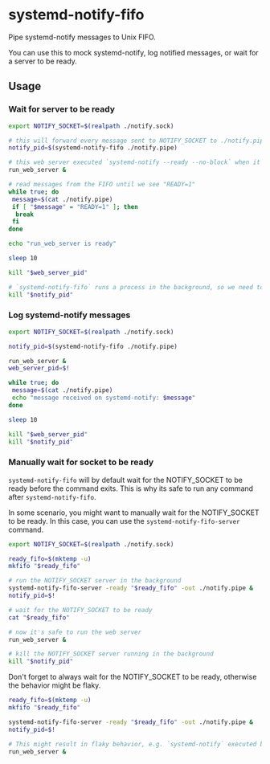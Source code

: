 # systemd-notify-fifo

Pipe systemd-notify messages to Unix FIFO.

You can use this to mock systemd-notify, log notified messages, or wait for a server to be ready.

## Usage

### Wait for server to be ready

```bash
export NOTIFY_SOCKET=$(realpath ./notify.sock)

# this will forward every message sent to NOTIFY_SOCKET to ./notify.pipe
notify_pid=$(systemd-notify-fifo ./notify.pipe)

# this web server executed `systemd-notify --ready --no-block` when it's ready
run_web_server &

# read messages from the FIFO until we see "READY=1"
while true; do
 message=$(cat ./notify.pipe)
 if [ "$message" = "READY=1" ]; then
  break
 fi
done

echo "run_web_server is ready"

sleep 10

kill "$web_server_pid"

# `systemd-notify-fifo` runs a process in the background, so we need to kill it when we're done
kill "$notify_pid"
```

### Log systemd-notify messages

```bash
export NOTIFY_SOCKET=$(realpath ./notify.sock)

notify_pid=$(systemd-notify-fifo ./notify.pipe)

run_web_server &
web_server_pid=$!

while true; do
 message=$(cat ./notify.pipe)
 echo "message received on systemd-notify: $message"
done

sleep 10

kill "$web_server_pid"
kill "$notify_pid"
```

### Manually wait for socket to be ready

`systemd-notify-fifo` will by default wait for the NOTIFY_SOCKET to be ready before the command exits.
This is why its safe to run any command after `systemd-notify-fifo`.

In some scenario, you might want to manually wait for the NOTIFY_SOCKET to be ready.
In this case, you can use the `systemd-notify-fifo-server` command.

```bash
export NOTIFY_SOCKET=$(realpath ./notify.sock)

ready_fifo=$(mktemp -u)
mkfifo "$ready_fifo"

# run the NOTIFY_SOCKET server in the background
systemd-notify-fifo-server -ready "$ready_fifo" -out ./notify.pipe &
notify_pid=$!

# wait for the NOTIFY_SOCKET to be ready
cat "$ready_fifo"

# now it's safe to run the web server
run_web_server &

# kill the NOTIFY_SOCKET server running in the background
kill "$notify_pid"
```

Don't forget to always wait for the NOTIFY_SOCKET to be ready,
otherwise the behavior might be flaky.

```bash
ready_fifo=$(mktemp -u)
mkfifo "$ready_fifo"

systemd-notify-fifo-server -ready "$ready_fifo" -out ./notify.pipe &
notify_pid=$!

# This might result in flaky behavior, e.g. `systemd-notify` executed before NOTIFY_SOCKET is ready.
run_web_server &
```
